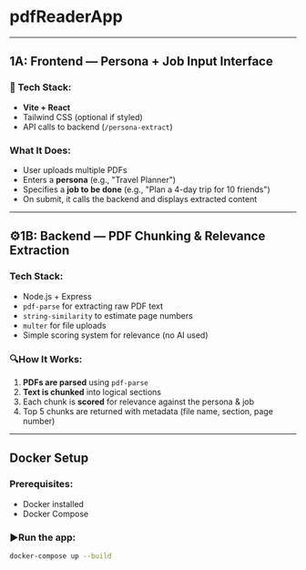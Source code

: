 # pdfReaderApp

---
## 1A: Frontend — Persona + Job Input Interface

### 🔧 Tech Stack:
- **Vite + React**
- Tailwind CSS (optional if styled)
- API calls to backend (`/persona-extract`)

###  What It Does:
- User uploads multiple PDFs
- Enters a **persona** (e.g., "Travel Planner")
- Specifies a **job to be done** (e.g., "Plan a 4-day trip for 10 friends")
- On submit, it calls the backend and displays extracted content

---

## ⚙1B: Backend — PDF Chunking & Relevance Extraction

###  Tech Stack:
- Node.js + Express
- `pdf-parse` for extracting raw PDF text
- `string-similarity` to estimate page numbers
- `multer` for file uploads
- Simple scoring system for relevance (no AI used)

### 🔍How It Works:
1. **PDFs are parsed** using `pdf-parse`
2. **Text is chunked** into logical sections
3. Each chunk is **scored** for relevance against the persona & job
4. Top 5 chunks are returned with metadata (file name, section, page number)

---

## Docker Setup

### Prerequisites:
- Docker installed
- Docker Compose

### ▶Run the app:
```bash
docker-compose up --build

